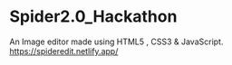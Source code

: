 # Spider2.0_Hackathon
An Image editor made using HTML5 , CSS3 & JavaScript.
<br/>
https://spideredit.netlify.app/
